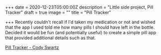 +++
date = 2020-12-23T05:00:00Z
description = "Little side project, Pill Tracker"
draft = true
image = ""
title = "Pill Tracker"

+++
Recently couldn't recall if I'd taken my medication or not and wished that the app I used told me how many pills I should have left in the bottle. Decided it would be fun (and potentially useful) to create a simple pill app that provided additional details such as that.

[Pill Tracker - Cody Swartz](https://cswartzv6.github.io/pill-tracker/ "Pill Tracker")